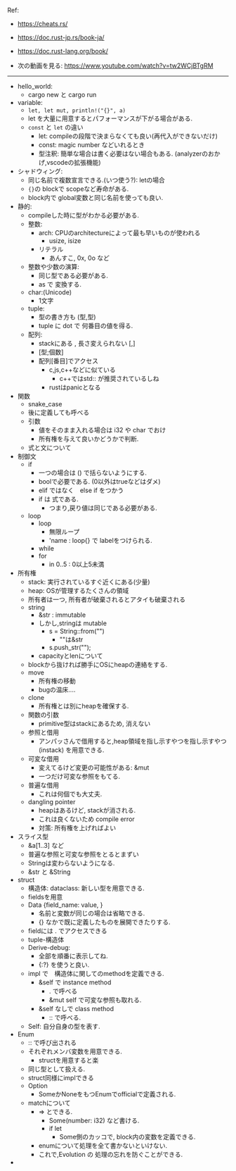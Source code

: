 
Ref:

- https://cheats.rs/
- https://doc.rust-jp.rs/book-ja/
- https://doc.rust-lang.org/book/

- 次の動画を見る: https://www.youtube.com/watch?v=tw2WCjBTgRM
---


- hello_world: 
    - cargo new と cargo run
- variable: 
    - `let, let mut, println!("{}", a)`
    - let を大量に用意するとパフォーマンスが下がる場合がある.
    - `const` と `let` の違い
        - let: compileの段階で決まらなくても良い(再代入ができないだけ)
        - const: magic number などいれるとき
        - 型注釈: 簡単な場合は書く必要はない場合もある. (analyzerのおかげ,vscodeの拡張機能)
- シャドウィング: 
    - 同じ名前で複数宣言できる.(いつ使う?): letの場合
    - `{}`の blockで scopeなど寿命がある. 
    - block内で global変数と同じ名前を使っても良い.
- 静的:
    - compileした時に型がわかる必要がある.
    - 整数:
        - arch: CPUのarchitectureによって最も早いものが使われる
            - usize, isize
        - リテラル
            - あんすこ, 0x, 0o など 
    - 整数や少数の演算:
        - 同じ型である必要がある.
        - as で 変換する.
    - char:(Unicode)
        - 1文字
    - tuple:
        - 型の書き方も (型,型)
        - tuple に dot で 何番目の値を得る.
    - 配列:
        - stackにある , 長さ変えられない [,]
        - [型;個数]
        - 配列[番目]でアクセス
            - c,js,c++などに似ている
                - c++ではstd:: が推奨されているしね
            - rustはpanicとなる
- 関数
    - snake_case
    - 後に定義しても呼べる
    - 引数
        - 値をそのまま入れる場合は i32 や char でおけ
        - 所有権を与えて良いかどうかで判断.
    - 式と文について
- 制御文
    - if
        - 一つの場合は () で括らないようにする.
        - boolで必要である. (0以外はtrueなどはダメ)
        - elif ではなく　else if をつかう
        - if は 式である.
            - つまり,戻り値は同じである必要がある.
    - loop
        - loop
            - 無限ループ
            - 'name : loop{} で labelをつけられる.
        - while
        - for
            - in 0..5 : 0以上5未満
- 所有権
    - stack: 実行されているすぐ近くにある(少量)
    - heap: OSが管理するたくさんの領域
    - 所有者は一つ, 所有者が破棄されるとアタイも破棄される
    - string
        - &str : immutable
        - しかし,stringは mutable
            - s = String::from("")
                - ""は&str
            - s.push_str("");
        - capacityとlenについて
    - blockから抜ければ勝手にOSにheapの連絡をする.
    - move
        - 所有権の移動
        - bugの温床....
    - clone
        - 所有権とは別にheapを確保する.
    - 関数の引数
        - primitive型はstackにあるため, 消えない
    - 参照と借用
        - アンパッさんで借用すると,heap領域を指し示すやつを指し示すやつ(instack) を用意できる.
    - 可変な借用
        - 変えてるけど変更の可能性がある: &mut
        - 一つだけ可変な参照をもてる.
    - 普遍な借用
        - これは何個でも大丈夫.
    - dangling pointer
        - heapはあるけど, stackが消される.
        - これは良くないため compile error
        - 対策: 所有権を上げればよい
- スライス型
    - &a[1..3] など
    - 普遍な参照と可変な参照をとるとまずい
    - Stringは変わらないようになる.
    - &str と &String
- struct
    - 構造体: dataclass: 新しい型を用意できる.
    - fieldsを用意
    - Data {field_name: value, }
        - 名前と変数が同じの場合は省略できる.
        - {} なかで既に定義したものを展開できたりする.
    - fieldには . でアクセスできる
    - tuple-構造体
    - Derive-debug:
        - 全部を順番に表示してね.
        - {:?} を使うと良い.
    - impl で　構造体に関してのmethodを定義できる.
        - &self で instance method
            - . で呼べる
            - &mut self で可変な参照も取れる.
        - &self なしで class method
            - :: で呼べる.
    - Self: 自分自身の型を表す.
- Enum
    - :: で呼び出される
    - それぞれメンバ変数を用意できる.
        - structを用意すると楽
    - 同じ型として扱える.
    - struct同様にimplできる
    - Option
        - SomeかNoneをもつEnumでofficialで定義される.
    - matchについて
        - =>  とできる.
            - Some(number: i32) など書ける.
            - if let
                - Some側のカッコで, block内の変数を定義できる.
        - enumについて処理を全て書かないといけない.
        - これで,Evolution の 処理の忘れを防ぐことができる.
- 

